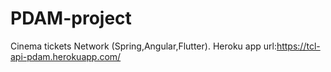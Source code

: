 # PDAM-project
Cinema tickets Network (Spring,Angular,Flutter). 
Heroku app url:https://tcl-api-pdam.herokuapp.com/
